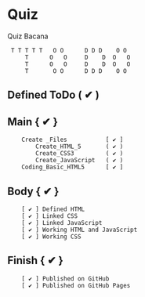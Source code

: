 # Quiz
Quiz Bacana 

```
 T T T T T   O O      D D D    O O 
     T      O   O     D    D  O   O
     T      O   O     D    D  O   O
     T       O O      D D D    O O 
```

## Defined ToDo                ( ✔ )

## Main                        { ✔ }
```
    Create _Files           [ ✔ ]
        Create_HTML_5       ( ✔ )
        Create_CSS3         ( ✔ )
        Create_JavaScript   ( ✔ )
    Coding_Basic_HTML5      [ ✔ ]
``` 

## Body                        { ✔ }
```
    [ ✔ ] Defined HTML 
    [ ✔ ] Linked CSS
    [ ✔ ] Linked JavaScript
    [ ✔ ] Working HTML and JavaScript
    [ ✔ ] Working CSS
```

## Finish                      { ✔ }
```
    [ ✔ ] Published on GitHub
    [ ✔ ] Published on GitHub Pages
    
```
